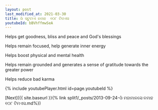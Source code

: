 ```yaml
---
layout: post
last_modified_at: 2021-03-30
title: ଓଁ ସ୍ଟୁଟାଏ ନମାହ  ୧୦୮ ଟିମଏସ
youtubeId: bBVhffmwSeA
---
```

 
 
Helps get goodness, bliss and peace and God's blessings
 
Helps remain focused, help generate inner energy 
 
Helps boost physical and mental health 
 
Helps remain grounded and generates a sense of gratitude towards the greater power 
 
Helps reduce bad karma
 
 
 
 


{% include youtubePlayer.html id=page.youtubeId %}
 
[Next]({{ site.baseurl }}{% link  split1/_posts/2013-09-24-ଓଁ ମହାମାନସେ ନମାହ ୧୦୮ ଟିମଏସ.md%})
 
